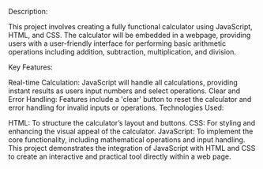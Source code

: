 Description:

This project involves creating a fully functional calculator using JavaScript, HTML, and CSS. The calculator will be embedded in a webpage, providing users with a user-friendly interface for performing basic arithmetic operations including addition, subtraction, multiplication, and division.

Key Features:

Real-time Calculation: JavaScript will handle all calculations, providing instant results as users input numbers and select operations.
Clear and Error Handling: Features include a 'clear' button to reset the calculator and error handling for invalid inputs or operations.
Technologies Used:

HTML: To structure the calculator’s layout and buttons.
CSS: For styling and enhancing the visual appeal of the calculator.
JavaScript: To implement the core functionality, including mathematical operations and input handling.
This project demonstrates the integration of JavaScript with HTML and CSS to create an interactive and practical tool directly within a web page.